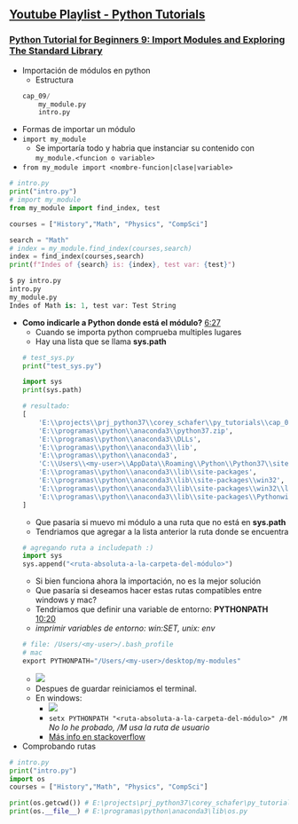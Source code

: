 ## [Youtube Playlist - Python Tutorials](https://www.youtube.com/playlist?list=PL-osiE80TeTt2d9bfVyTiXJA-UTHn6WwU)

### [Python Tutorial for Beginners 9: Import Modules and Exploring The Standard Library](https://youtu.be/jGu9vvEUk5k)
- Importación de módulos en python
	- Estructura
	```py
	cap_09/
		my_module.py
		intro.py
	```
- Formas de importar un módulo
- `import my_module`
	- Se importaría todo y habria que instanciar su contenido con `my_module.<funcion o variable>`
- `from my_module import <nombre-funcion|clase|variable>`
```py
# intro.py
print("intro.py")
# import my_module
from my_module import find_index, test

courses = ["History","Math", "Physics", "CompSci"]

search = "Math"
# index = my_module.find_index(courses,search)
index = find_index(courses,search)
print(f"Indes of {search} is: {index}, test var: {test}")

$ py intro.py
intro.py
my_module.py
Indes of Math is: 1, test var: Test String
```
- **Como indicarle a Python donde está el módulo?** [6:27](https://youtu.be/CqvZ3vGoGs0?list=PL-osiE80TeTt2d9bfVyTiXJA-UTHn6WwU&t=380)
	- Cuando se importa python comprueba multiples lugares
	- Hay una lista que se llama **sys.path**
	```py
	# test_sys.py
	print("test_sys.py")

	import sys
	print(sys.path)

	# resultado:
	[
		'E:\\projects\\prj_python37\\corey_schafer\\py_tutorials\\cap_09',
		'E:\\programas\\python\\anaconda3\\python37.zip',
		'E:\\programas\\python\\anaconda3\\DLLs',
		'E:\\programas\\python\\anaconda3\\lib',
		'E:\\programas\\python\\anaconda3',
		'C:\\Users\\<my-user>\\AppData\\Roaming\\Python\\Python37\\site-packages',
		'E:\\programas\\python\\anaconda3\\lib\\site-packages',
		'E:\\programas\\python\\anaconda3\\lib\\site-packages\\win32',
		'E:\\programas\\python\\anaconda3\\lib\\site-packages\\win32\\lib',
		'E:\\programas\\python\\anaconda3\\lib\\site-packages\\Pythonwin'
	]
	```
	- Que pasaria si muevo mi módulo a una ruta que no está en **sys.path**
	- Tendriamos que agregar a la lista anterior la ruta donde se encuentra
	```py
	# agregando ruta a includepath :)
	import sys
	sys.append("<ruta-absoluta-a-la-carpeta-del-módulo>")
	```
	- Si bien funciona ahora la importación, no es la mejor solución
	- Que pasaría si deseamos hacer estas rutas compatibles entre windows y mac?
	- Tendriamos que definir una variable de entorno: **PYTHONPATH** [10:20](https://youtu.be/CqvZ3vGoGs0?list=PL-osiE80TeTt2d9bfVyTiXJA-UTHn6WwU)
	- *imprimir variables de entorno: win:SET, unix: env*
	```s
	# file: /Users/<my-user>/.bash_profile
	# mac
	export PYTHONPATH="/Users/<my-user>/desktop/my-modules"
	```
	- ![](https://trello-attachments.s3.amazonaws.com/5c8401cf1c6b4163c9b2419b/910x446/9c1e79c745f968bef240c20278126df0/image.png)
	- Despues de guardar reiniciamos el terminal.
	- En windows:
		- ![](https://trello-attachments.s3.amazonaws.com/5c8401cf1c6b4163c9b2419b/840x485/c2c8df61f64c113ba5744adae75764bf/image.png)	
		- `setx PYTHONPATH "<ruta-absoluta-a-la-carpeta-del-módulo>" /M` *No lo he probado, /M usa la ruta de usuario*
		- [Más info en stackoverflow](https://stackoverflow.com/questions/9546324/adding-directory-to-path-environment-variable-in-windows)
- Comprobando rutas 
```py
# intro.py
print("intro.py")
import os
courses = ["History","Math", "Physics", "CompSci"]

print(os.getcwd()) # E:\projects\prj_python37\corey_schafer\py_tutorials\cap_09
print(os.__file__) # E:\programas\python\anaconda3\lib\os.py
```
